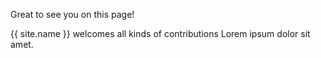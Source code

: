 Great to see you on this page!

{{ site.name }} welcomes all kinds of contributions Lorem ipsum dolor sit amet.
